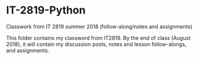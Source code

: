 # IT-2819-Python
Classwork from IT 2819 summer 2018 (follow-along/notes and assignments)

This folder contains my classword from IT2819. By the end of class (August 2018), it will contain my discussion posts, notes and lesson follow-alongs, and assignments.
